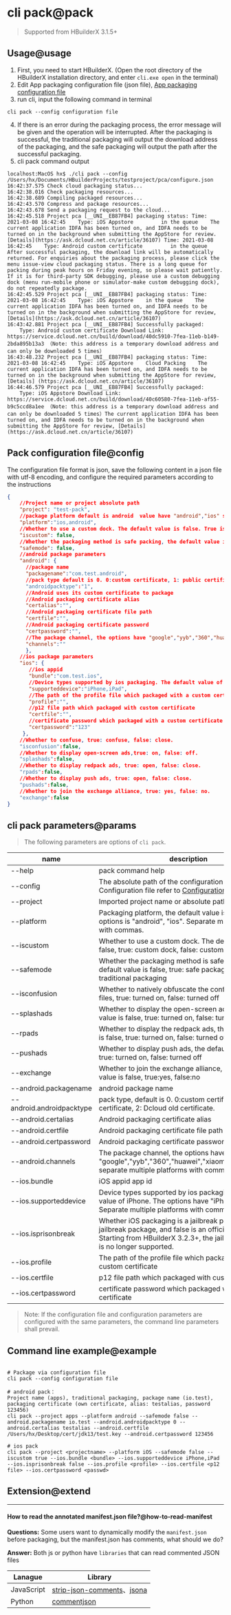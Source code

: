 # cli pack@pack

> Supported from HBuilderX 3.1.5+

## Usage@usage

1. First, you need to start HBuilderX. (Open the root directory of the HBuilderX installation directory, and enter `cli.exe open` in the terminal)
2. Edit App packaging configuration file (json file), [App packaging configuration file](/cli/pack?id=config)
3. run cli, input the following command in terminal
```shell
cli pack --config configuration file
```
4. If there is an error during the packaging process, the error message will be given and the operation will be interrupted. After the packaging is successful, the traditional packaging will output the download address of the packaging, and the safe packaging will output the path after the successful packaging.
5. cli pack command output
```
localhost:MacOS hx$ ./cli pack --config /Users/hx/Documents/HBuilderProjects/testproject/pca/configure.json
16:42:37.575 Check cloud packaging status...
16:42:38.016 Check packaging resources...
16:42:38.689 Compiling packaged resources...
16:42:43.570 Compress and package resources...
16:42:43.678 Send a packaging request to the cloud...
16:42:45.518 Project pca [__UNI__EB87FB4] packaging status: Time: 2021-03-08 16:42:45    Type: iOS Appstore    		in the queue    The current application IDFA has been turned on, and IDFA needs to be turned on in the background when submitting the AppStore for review. [Details](https://ask.dcloud.net.cn/article/36107) Time: 2021-03-08 16:42:45    Type: Android custom certificate     	in the queue    
After successful packaging, the download link will be automatically returned. For enquiries about the packaging process, please click the menu issue-view cloud packaging status. There is a long queue for packing during peak hours on Friday evening, so please wait patiently. If it is for third-party SDK debugging, please use a custom debugging dock (menu run-mobile phone or simulator-make custom debugging dock), do not repeatedly package.
16:42:45.529 Project pca [__UNI__EB87FB4] packaging status: Time: 2021-03-08 16:42:45    Type: iOS Appstore    in the queue    The current application IDFA has been turned on, and IDFA needs to be turned on in the background when submitting the AppStore for review, [Details](https://ask.dcloud.net.cn/article/36107)
16:43:42.881 Project pca [__UNI__EB87FB4] Successfully packaged:
    Type: Android custom certificate Download Link: https://service.dcloud.net.cn/build/download/40dc5910-7fea-11eb-b149-2bda895b13a3 （Note: this address is a temporary download address and can only be downloaded 5 times）
16:43:48.232 Project pca [__UNI__EB87FB4] packaging status: Time: 2021-03-08 16:42:45    Type: iOS Appstore    Cloud Packing    The current application IDFA has been turned on, and IDFA needs to be turned on in the background when submitting the AppStore for review, [Details] (https://ask.dcloud.net.cn/article/36107)
16:44:46.579 Project pca [__UNI__EB87FB4] Successfully packaged:
    Type: iOS Appstore Download Link: https://service.dcloud.net.cn/build/download/40c60580-7fea-11eb-af55-b9c5ccd8a1ee （Note: this address is a temporary download address and can only be downloaded 5 times）The current application IDFA has been turned on, and IDFA needs to be turned on in the background when submitting the AppStore for review, [Details](https://ask.dcloud.net.cn/article/36107)
```

## Pack configuration file@config

The configuration file format is json, save the following content in a json file with utf-8 encoding, and configure the required parameters according to the instructions

```json
{
    //Project name or project absolute path
    "project": "test-pack",
    //package platform default is android  value have "android","ios" separate the packaging platform with multiple commas
    "platform":"ios,android",
    //Whether to use a custom dock. The default value is false. True is custom dock, and false is custom certificate.
    "iscustom": false,
    //Whether the packaging method is safe packing, the default value is false, true is safe packing, false is traditional packing.
    "safemode": false,
    //android package parameters
    "android": {
      //package name
      "packagename":"com.test.android",
      //pack type default is 0. 0:custom certificate, 1: public certificate, 2: old certificate.
      "androidpacktype":"1",
      //Android uses its custom certificate to package
      //Android packaging certificate alias
      "certalias":"",
      //Android packaging certificate file path
      "certfile":"",
      //Android packaging certificate password
      "certpassword":"",
      //The package channel, the options have "google","yyb","360","huawei","xiaomi","oppo","vivo", separate multiple platforms with commas.
      "channels":""
      },
    //ios package parameters
    "ios": {
       //ios appid
       "bundle":"com.test.ios",
       //Device types supported by ios packaging. The default value of iPhone. The options have "iPhone", "iPad". Separate multiple platforms with commas.
       "supporteddevice":"iPhone,iPad",
       //The path of the profile file which packaged with a custom certificate
       "profile":"",
       //p12 file path which packaged with custom certificate
       "certfile":"",
       //certificate password which packaged with a custom certificate
       "certpassword":"123"
     },
    //Whether to confuse, true: confuse, false: close.
    "isconfusion":false,
    //Whether to display open-screen ads,true: on, false: off.
    "splashads":false,
    //Whether to display redpack ads, true: open, false: close.
    "rpads":false,
    //Whether to display push ads, true: open, false: close.
    "pushads":false,
    //Whether to join the exchange alliance, true: yes, false: no.
    "exchange":false
}
```

## cli pack parameters@params

> The following parameters are options of `cli pack`.

|name	    |description	    |
|--			|--			|
|--help	|pack command help	|
|--config	|The absolute path of the configuration file. Configuration file refer to [Configuration File](/cli/pack?id=config)	|
|--project	|Imported project name or absolute path in HBuilder X		|
|--platform	|Packaging platform, the default value is android, the options is "android", "ios". Separate multiple platforms with commas.		|
|--iscustom	|Whether to use a custom dock. The default value is false, true: custom dock, false: custom certificate	|
|--safemode	|Whether the packaging method is safe packaging, the default value is false, true: safe packaging, false: traditional packaging		|
|--isconfusion  | Whether to natively obfuscate the configured js/nvue files, true: turned on, false: turned off|
|--splashads	|Whether to display the open-screen ads, the default value is false, true: turned on, false: turned off		|
|--rpads	|Whether to display the redpack ads, the default value is false, true: turned on, false: turned off	|
|--pushads	|Whether to display push ads, the default value is false, true: turned on, false: turned off		|
|--exchange	|Whether to join the exchange alliance, the default value is false, true:yes, false:no		|
|--android.packagename	|android package name		|
|--android.androidpacktype	|pack type, default is 0. 0:custom certificate, 1: public certificate, 2: Dcloud old certificate.	|
|--android.certalias	|Android packaging certificate alias		|
|--android.certfile	|Android packaging certificate file path		|
|--android.certpassword	|Android packaging certificate password		|
|--android.channels	|The package channel, the options have "google","yyb","360","huawei","xiaomi","oppo","vivo", separate multiple platforms with commas.		|
|--ios.bundle	|iOS appid app id		|
|--ios.supporteddevice	|Device types supported by ios packaging. The default value of iPhone. The options have "iPhone", "iPad". Separate multiple platforms with commas.		|
|--ios.isprisonbreak	|Whether iOS packaging is a jailbreak package, true is a jailbreak package, and false is an official package. Starting from HBuilderX 3.2.3+, the jailbreak package is no longer supported.		|
|--ios.profile	|The path of the profile file which packaged with a custom certificate		|
|--ios.certfile	|p12 file path which packaged with custom certificate		|
|--ios.certpassword 	|certificate password which packaged with a custom certificate		|

>Note: If the configuration file and configuration parameters are configured with the same parameters, the command line parameters shall prevail.

## Command line example@example

```shell

# Package via configuration file
cli pack --config configuration file

# android pack： 
Project name (apps), traditional packaging, package name (io.test), packaging certificate (own certificate, alias: testalias, password 123456)
cli pack --project apps --platform android --safemode false --android.packagename io.test --android.androidpacktype 0 --android.certalias testalias --android.certfile /Users/hx/Desktop/cert/jdk13/test.key --android.certpassword 123456

# ios pack
cli pack --project <projectname> --platform iOS --safemode false --iscustom true --ios.bundle <bundle> --ios.supporteddevice iPhone,iPad --ios.isprisonbreak false --ios.profile <profile> --ios.certfile <p12 file> --ios.certpassword <passwd>
```

## Extension@extend
------

#### How to read the annotated manifest.json file?@how-to-read-manifest

**Questions:** Some users want to dynamically modify the `manifest.json` before packaging, but the manifest.json has comments, what should we do?

**Answer:** Both js or python have `libraries` that can read commented JSON files

|	Lanague|Library	|
|--	|--	|
|	JavaScript| [strip-json-comments](https://www.npmjs.com/package/strip-json-comments)、[jsona](https://www.npmjs.com/package/jsona)	|
|	Python | [commentjson](https://www.cnpython.com/pypi/commentjson)	|
